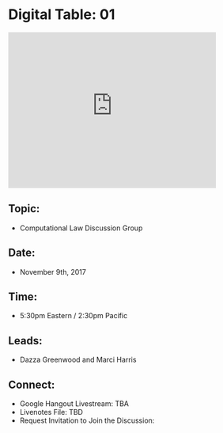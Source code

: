 # Digital Table: 01 

<iframe width="420" height="315" src="http://www.youtube.com/embed/PlONQNgO48g" frameborder="0" allowfullscreen></iframe>

## Topic: 
* Computational Law Discussion Group

## Date: 
* November 9th, 2017 

## Time: 
* 5:30pm Eastern / 2:30pm Pacific

## Leads: 
* Dazza Greenwood and Marci Harris 

## Connect:

* Google Hangout Livestream: TBA
* Livenotes File: TBD 
* Request Invitation to Join the Discussion: 

